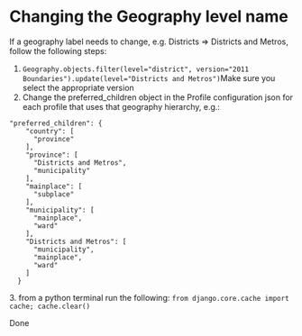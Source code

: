 # Changing the Geography level name

If a geography label needs to change, e.g. Districts => Districts and Metros, follow the following steps:

1. `Geography.objects.filter(level="district", version="2011 Boundaries").update(level="Districts and Metros")`Make sure you select the appropriate version
2. Change the preferred_children object in the Profile configuration json for each profile that uses that geography hierarchy, e.g.:

```
"preferred_children": {
    "country": [
      "province"
    ],
    "province": [
      "Districts and Metros",
      "municipality"
    ],
    "mainplace": [
      "subplace"
    ],
    "municipality": [
      "mainplace",
      "ward"
    ],
    "Districts and Metros": [
      "municipality",
      "mainplace",
      "ward"
    ]
  }
```

3\. from a python terminal run the following: `from django.core.cache import cache; cache.clear()`

Done
